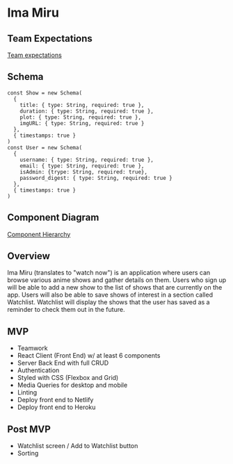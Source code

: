 # Ima Miru

## Team Expectations

[Team expectations](https://docs.google.com/document/d/1-BP6pJGGFY257Gr6nUtwKtcV-lZshNnJbscVe1zi6fA/edit?usp=sharing)

## Schema

``` 
const Show = new Schema(
  {
    title: { type: String, required: true },
    duration: { type: String, required: true },
    plot: { type: String, required: true },
    imgURL: { type: String, required: true }
  },
  { timestamps: true }
)
const User = new Schema(
  {
    username: { type: String, required: true },
    email: { type: String, required: true },
    isAdmin: {trype: String, required: true},
    password_digest: { type: String, required: true }
  },
  { timestamps: true }
)
```

## Component Diagram

[Component Hierarchy](https://whimsical.com/anime-app-HD2Nfou3HbiM3ggBuLpDpH)

## Overview

Ima Miru (translates to "watch now") is an application where users can browse various anime shows and gather details on them. Users who sign up will be able to add a new show to the list of shows that are currently on the app. Users will also be able to save shows of interest in a section called Watchlist. Watchlist will display the shows that the user has saved as a reminder to check them out in the future.

## MVP

- Teamwork
- React Client (Front End) w/ at least 6 components
- Server Back End with full CRUD
- Authentication
- Styled with CSS (Flexbox and Grid)
- Media Queries for desktop and mobile
- Linting
- Deploy front end to Netlify
- Deploy front end to Heroku

## Post MVP

- Watchlist screen / Add to Watchlist button
- Sorting 

